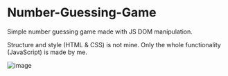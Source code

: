 # Number-Guessing-Game

Simple number guessing game made with JS DOM manipulation.

Structure and style (HTML & CSS) is not mine. Only the whole functionality (JavaScript) is made by me.

![image](https://user-images.githubusercontent.com/42406609/123560538-79eeba80-d7ab-11eb-9fbb-ef37d6e1940f.png)

